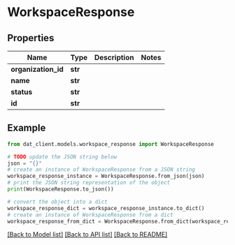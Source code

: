 # WorkspaceResponse


## Properties

Name | Type | Description | Notes
------------ | ------------- | ------------- | -------------
**organization_id** | **str** |  | 
**name** | **str** |  | 
**status** | **str** |  | 
**id** | **str** |  | 

## Example

```python
from dat_client.models.workspace_response import WorkspaceResponse

# TODO update the JSON string below
json = "{}"
# create an instance of WorkspaceResponse from a JSON string
workspace_response_instance = WorkspaceResponse.from_json(json)
# print the JSON string representation of the object
print(WorkspaceResponse.to_json())

# convert the object into a dict
workspace_response_dict = workspace_response_instance.to_dict()
# create an instance of WorkspaceResponse from a dict
workspace_response_from_dict = WorkspaceResponse.from_dict(workspace_response_dict)
```
[[Back to Model list]](../README.md#documentation-for-models) [[Back to API list]](../README.md#documentation-for-api-endpoints) [[Back to README]](../README.md)


